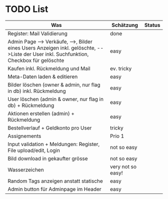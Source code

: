 # TODO List

Was | Schätzung | Status
--- | --- | ---
Register: Mail Validierung | done |
Admin Page --> Verkäufe, -->, Bilder eines Users Anzeigen inkl. gelöschte, -->Liste der User inkl. Suchfunktion, Checkbox für gelöschte | easy |
Kaufen inkl. Rückmeldung und Mail | ev. tricky |
Meta-Daten laden & editieren | easy |
Bilder löschen (owner & admin, nur flag in db) inkl. Rückmeldung | easy |
User löschen (admin & owner, nur flag in db) + Rückmeldung | easy |
Aktionen erstellen (admin) + Rückmeldung | easy |
Bestellverlauf + Geldkonto pro User | tricky |
Assignements | Prio 1 |
Input validation + Meldungen: Register, File upload/edit, Login | not so easy |
Bild download in gekaufter grösse | not so easy |
Wasserzeichen | very not so easy! |
Random Tags anzeigen anstatt statische | easy |
Admin button für Adminpage im Header | easy |
